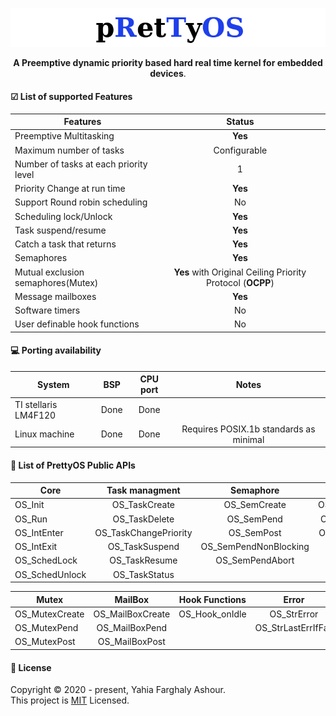 <p align="center">
  <img src="logo.png">
</p>
<p align="center">
  <b>A Preemptive dynamic priority based hard real time kernel for embedded devices</b>.
</p>

#### ☑ List of supported Features

| Features      | Status        |
| ------------- |:-------------:|
| Preemptive Multitasking      | **Yes** |
| Maximum number of tasks      | Configurable     |
| Number of tasks at each priority level | 1      |
| Priority Change at run time | **Yes** |
| Support Round robin scheduling | No |
| Scheduling lock/Unlock | **Yes** |
|Task suspend/resume| **Yes** |
|Catch a task that returns| **Yes** |
|Semaphores| **Yes** |
| Mutual exclusion semaphores(Mutex) | **Yes** with Original Ceiling Priority Protocol (**OCPP**)|
| Message mailboxes | **Yes** |
|Software timers| No|
| User definable hook functions | No |


#### 💻 Porting availability
| System      			    | BSP        	  | CPU port 		  | Notes         |
| ----------------------|:-------------:|:-------------:|:-------------:|
| TI stellaris LM4F120 	| Done 			    | Done 			    |               |
| Linux machine         | Done          | Done          |Requires POSIX.1b standards as minimal |


#### 📜 List of PrettyOS Public APIs
| Core          | Task managment	| Semaphore 		| Time		|
| ------------- |:---------------------:|:---------------------:|:-------------:|
|OS_Init	|OS_TaskCreate		|OS_SemCreate		|OS_DelayTicks  |
|OS_Run		|OS_TaskDelete		|OS_SemPend		|OS_TimerTick	| 	 	
|OS_IntEnter    |OS_TaskChangePriority	|OS_SemPost		|OS_DelayTime	| 		 
|OS_IntExit	|OS_TaskSuspend		|OS_SemPendNonBlocking	|		| 	         
|OS_SchedLock	|OS_TaskResume		|OS_SemPendAbort	|		| 	         
|OS_SchedUnlock	|OS_TaskStatus		|			|	        |

| Mutex        	| MailBox			  	| Hook Functions 	| Error                 |
| --------------|:---------------------:|:---------------------:|:---------------------:|
|OS_MutexCreate |OS_MailBoxCreate	  	|OS_Hook_onIdle         |OS_StrError            |
|OS_MutexPend	|OS_MailBoxPend			|                       |OS_StrLastErrIfFail    |
|OS_MutexPost	|OS_MailBoxPost			|                       |                       |

#### 📝 License
Copyright © 2020 - present, Yahia Farghaly Ashour.<br>
This project is [MIT](https://github.com/yahiafarghaly/PrettyOS/blob/master/LICENSE) Licensed.

